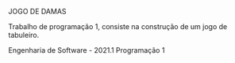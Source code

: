 JOGO DE DAMAS


Trabalho de programação 1, consiste na construção de um jogo de tabuleiro.

Engenharia de Software - 2021.1
Programação 1